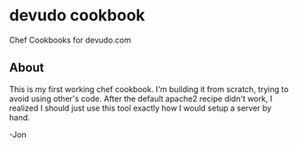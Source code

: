 devudo cookbook
===============

Chef Cookbooks for devudo.com



About
-----
This is my first working chef cookbook.  I'm building it from scratch,
trying to avoid using other's code.  After the default apache2 recipe
didn't work, I realized I should just use this tool exactly how I would
setup a server by hand.

-Jon